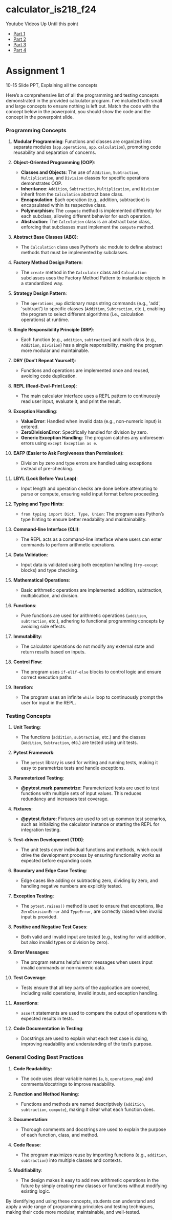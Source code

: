 # calculator_is218_f24

Youtube Videos Up Until this point
* [Part 1](https://youtu.be/lk-Ca7AnlDQ)
* [Part 2](https://youtu.be/QCI3slvy-WM)
* [Part 3](https://youtu.be/ZEhHAcjmlF8)
* [Part 4](https://youtu.be/p__j9qiRUss)


# Assignment 1

10-15 Slide PPT, Explaining all the concepts

Here’s a comprehensive list of all the programming and testing concepts demonstrated in the provided calculator program. I've included both small and large concepts to ensure nothing is left out.  Match the code with the concept below in the powerpoint, you should show the code and the concept in the powerpoint slide.

### Programming Concepts

1. **Modular Programming**: Functions and classes are organized into separate modules (`app.operations`, `app.calculation`), promoting code reusability and separation of concerns.

2. **Object-Oriented Programming (OOP)**:
   - **Classes and Objects**: The use of `Addition`, `Subtraction`, `Multiplication`, and `Division` classes for specific operations demonstrates OOP.
   - **Inheritance**: `Addition`, `Subtraction`, `Multiplication`, and `Division` inherit from the `Calculation` abstract base class.
   - **Encapsulation**: Each operation (e.g., addition, subtraction) is encapsulated within its respective class.
   - **Polymorphism**: The `compute` method is implemented differently for each subclass, allowing different behavior for each operation.
   - **Abstraction**: The `Calculation` class is an abstract base class, enforcing that subclasses must implement the `compute` method.

3. **Abstract Base Classes (ABC)**:
   - The `Calculation` class uses Python’s `abc` module to define abstract methods that must be implemented by subclasses.

4. **Factory Method Design Pattern**:
   - The `create` method in the `Calculator` class and `Calculation` subclasses uses the Factory Method Pattern to instantiate objects in a standardized way.

5. **Strategy Design Pattern**:
   - The `operations_map` dictionary maps string commands (e.g., 'add', 'subtract') to specific classes (`Addition`, `Subtraction`, etc.), enabling the program to select different algorithms (i.e., calculation operations) at runtime.

6. **Single Responsibility Principle (SRP)**:
   - Each function (e.g., `addition`, `subtraction`) and each class (e.g., `Addition`, `Division`) has a single responsibility, making the program more modular and maintainable.

7. **DRY (Don’t Repeat Yourself)**:
   - Functions and operations are implemented once and reused, avoiding code duplication.

8. **REPL (Read-Eval-Print Loop)**:
   - The main calculator interface uses a REPL pattern to continuously read user input, evaluate it, and print the result.

9. **Exception Handling**:
   - **ValueError**: Handled when invalid data (e.g., non-numeric input) is entered.
   - **ZeroDivisionError**: Specifically handled for division by zero.
   - **Generic Exception Handling**: The program catches any unforeseen errors using `except Exception as e`.

10. **EAFP (Easier to Ask Forgiveness than Permission)**:
    - Division by zero and type errors are handled using exceptions instead of pre-checking.

11. **LBYL (Look Before You Leap)**:
    - Input length and operation checks are done before attempting to parse or compute, ensuring valid input format before proceeding.

12. **Typing and Type Hints**:
    - `from typing import Dict, Type, Union`: The program uses Python’s type hinting to ensure better readability and maintainability.

13. **Command-line Interface (CLI)**:
    - The REPL acts as a command-line interface where users can enter commands to perform arithmetic operations.

14. **Data Validation**:
    - Input data is validated using both exception handling (`try-except` blocks) and type checking.

15. **Mathematical Operations**:
    - Basic arithmetic operations are implemented: addition, subtraction, multiplication, and division.

16. **Functions**:
    - Pure functions are used for arithmetic operations (`addition`, `subtraction`, etc.), adhering to functional programming concepts by avoiding side effects.

17. **Immutability**:
    - The calculator operations do not modify any external state and return results based on inputs.

18. **Control Flow**:
    - The program uses `if-elif-else` blocks to control logic and ensure correct execution paths.

19. **Iteration**:
    - The program uses an infinite `while` loop to continuously prompt the user for input in the REPL.

### Testing Concepts

1. **Unit Testing**:
   - The functions (`addition`, `subtraction`, etc.) and the classes (`Addition`, `Subtraction`, etc.) are tested using unit tests.
   
2. **Pytest Framework**:
   - The `pytest` library is used for writing and running tests, making it easy to parametrize tests and handle exceptions.

3. **Parameterized Testing**:
   - **@pytest.mark.parametrize**: Parameterized tests are used to test functions with multiple sets of input values. This reduces redundancy and increases test coverage.
   
4. **Fixtures**:
   - **@pytest.fixture**: Fixtures are used to set up common test scenarios, such as initializing the calculator instance or starting the REPL for integration testing.

5. **Test-driven Development (TDD)**:
   - The unit tests cover individual functions and methods, which could drive the development process by ensuring functionality works as expected before expanding code.

6. **Boundary and Edge Case Testing**:
   - Edge cases like adding or subtracting zero, dividing by zero, and handling negative numbers are explicitly tested.

7. **Exception Testing**:
   - The `pytest.raises()` method is used to ensure that exceptions, like `ZeroDivisionError` and `TypeError`, are correctly raised when invalid input is provided.

8. **Positive and Negative Test Cases**:
   - Both valid and invalid input are tested (e.g., testing for valid addition, but also invalid types or division by zero).

9. **Error Messages**:
   - The program returns helpful error messages when users input invalid commands or non-numeric data.

10. **Test Coverage**:
    - Tests ensure that all key parts of the application are covered, including valid operations, invalid inputs, and exception handling.

11. **Assertions**:
    - `assert` statements are used to compare the output of operations with expected results in tests.

12. **Code Documentation in Testing**:
    - Docstrings are used to explain what each test case is doing, improving readability and understanding of the test’s purpose.

### General Coding Best Practices

1. **Code Readability**:
   - The code uses clear variable names (`a`, `b`, `operations_map`) and comments/docstrings to improve readability.

2. **Function and Method Naming**:
   - Functions and methods are named descriptively (`addition`, `subtraction`, `compute`), making it clear what each function does.

3. **Documentation**:
   - Thorough comments and docstrings are used to explain the purpose of each function, class, and method.

4. **Code Reuse**:
   - The program maximizes reuse by importing functions (e.g., `addition`, `subtraction`) into multiple classes and contexts.

5. **Modifiability**:
   - The design makes it easy to add new arithmetic operations in the future by simply creating new classes or functions without modifying existing logic.

By identifying and using these concepts, students can understand and apply a wide range of programming principles and testing techniques, making their code more modular, maintainable, and well-tested.